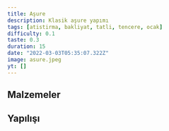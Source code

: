 ```yaml
---
title: Aşure
description: Klasik aşure yapımı
tags: [atistirma, bakliyat, tatli, tencere, ocak]
difficulty: 0.1
taste: 0.3
duration: 15
date: "2022-03-03T05:35:07.322Z"
image: asure.jpeg
yt: []
---
```


## Malzemeler

## Yapılışı
